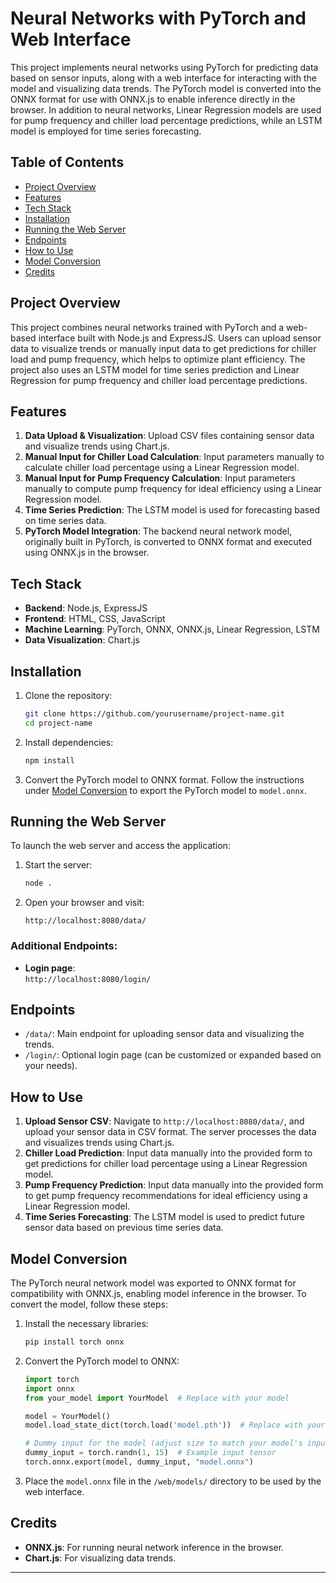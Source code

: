 # Neural Networks with PyTorch and Web Interface

This project implements neural networks using PyTorch for predicting data based on sensor inputs, along with a web interface for interacting with the model and visualizing data trends. The PyTorch model is converted into the ONNX format for use with ONNX.js to enable inference directly in the browser. In addition to neural networks, Linear Regression models are used for pump frequency and chiller load percentage predictions, while an LSTM model is employed for time series forecasting.

## Table of Contents
- [Project Overview](#project-overview)
- [Features](#features)
- [Tech Stack](#tech-stack)
- [Installation](#installation)
- [Running the Web Server](#running-the-web-server)
- [Endpoints](#endpoints)
- [How to Use](#how-to-use)
- [Model Conversion](#model-conversion)
- [Credits](#credits)

## Project Overview
This project combines neural networks trained with PyTorch and a web-based interface built with Node.js and ExpressJS. Users can upload sensor data to visualize trends or manually input data to get predictions for chiller load and pump frequency, which helps to optimize plant efficiency. The project also uses an LSTM model for time series prediction and Linear Regression for pump frequency and chiller load percentage predictions.

## Features
1. **Data Upload & Visualization**: Upload CSV files containing sensor data and visualize trends using Chart.js.
2. **Manual Input for Chiller Load Calculation**: Input parameters manually to calculate chiller load percentage using a Linear Regression model.
3. **Manual Input for Pump Frequency Calculation**: Input parameters manually to compute pump frequency for ideal efficiency using a Linear Regression model.
4. **Time Series Prediction**: The LSTM model is used for forecasting based on time series data.
5. **PyTorch Model Integration**: The backend neural network model, originally built in PyTorch, is converted to ONNX format and executed using ONNX.js in the browser.

## Tech Stack
- **Backend**: Node.js, ExpressJS
- **Frontend**: HTML, CSS, JavaScript
- **Machine Learning**: PyTorch, ONNX, ONNX.js, Linear Regression, LSTM
- **Data Visualization**: Chart.js

## Installation

1. Clone the repository:

    ```bash
    git clone https://github.com/yourusername/project-name.git
    cd project-name
    ```

2. Install dependencies:

    ```bash
    npm install
    ```

3. Convert the PyTorch model to ONNX format. Follow the instructions under [Model Conversion](#model-conversion) to export the PyTorch model to `model.onnx`.

## Running the Web Server
To launch the web server and access the application:

1. Start the server:
    ```bash
    node .
    ```

2. Open your browser and visit:
    ```
    http://localhost:8080/data/
    ```

### Additional Endpoints:
- **Login page**:  
    `http://localhost:8080/login/`

## Endpoints
- `/data/`: Main endpoint for uploading sensor data and visualizing the trends.
- `/login/`: Optional login page (can be customized or expanded based on your needs).

## How to Use
1. **Upload Sensor CSV**: Navigate to `http://localhost:8080/data/`, and upload your sensor data in CSV format. The server processes the data and visualizes trends using Chart.js.
2. **Chiller Load Prediction**: Input data manually into the provided form to get predictions for chiller load percentage using a Linear Regression model.
3. **Pump Frequency Prediction**: Input data manually into the provided form to get pump frequency recommendations for ideal efficiency using a Linear Regression model.
4. **Time Series Forecasting**: The LSTM model is used to predict future sensor data based on previous time series data.

## Model Conversion
The PyTorch neural network model was exported to ONNX format for compatibility with ONNX.js, enabling model inference in the browser. To convert the model, follow these steps:

1. Install the necessary libraries:

    ```bash
    pip install torch onnx
    ```

2. Convert the PyTorch model to ONNX:

    ```python
    import torch
    import onnx
    from your_model import YourModel  # Replace with your model

    model = YourModel()
    model.load_state_dict(torch.load('model.pth'))  # Replace with your model checkpoint

    # Dummy input for the model (adjust size to match your model's input)
    dummy_input = torch.randn(1, 15)  # Example input tensor
    torch.onnx.export(model, dummy_input, "model.onnx")
    ```

3. Place the `model.onnx` file in the `/web/models/` directory to be used by the web interface.

## Credits
- **ONNX.js**: For running neural network inference in the browser.
- **Chart.js**: For visualizing data trends.

---
